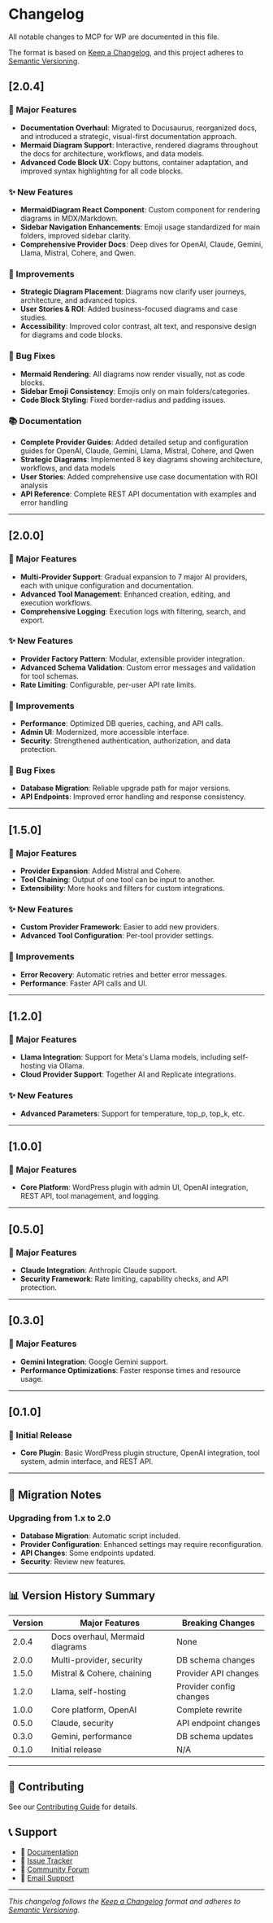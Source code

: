 # Changelog

All notable changes to MCP for WP are documented in this file.

The format is based on [Keep a Changelog](https://keepachangelog.com/en/1.0.0/),
and this project adheres to [Semantic Versioning](https://semver.org/spec/v2.0.0.html).

## [2.0.4]

### 🎉 Major Features
- **Documentation Overhaul**: Migrated to Docusaurus, reorganized docs, and introduced a strategic, visual-first documentation approach.
- **Mermaid Diagram Support**: Interactive, rendered diagrams throughout the docs for architecture, workflows, and data models.
- **Advanced Code Block UX**: Copy buttons, container adaptation, and improved syntax highlighting for all code blocks.

### ✨ New Features
- **MermaidDiagram React Component**: Custom component for rendering diagrams in MDX/Markdown.
- **Sidebar Navigation Enhancements**: Emoji usage standardized for main folders, improved sidebar clarity.
- **Comprehensive Provider Docs**: Deep dives for OpenAI, Claude, Gemini, Llama, Mistral, Cohere, and Qwen.

### 🔧 Improvements
- **Strategic Diagram Placement**: Diagrams now clarify user journeys, architecture, and advanced topics.
- **User Stories & ROI**: Added business-focused diagrams and case studies.
- **Accessibility**: Improved color contrast, alt text, and responsive design for diagrams and code blocks.

### 🐛 Bug Fixes
- **Mermaid Rendering**: All diagrams now render visually, not as code blocks.
- **Sidebar Emoji Consistency**: Emojis only on main folders/categories.
- **Code Block Styling**: Fixed border-radius and padding issues.

### 📚 Documentation
- **Complete Provider Guides**: Added detailed setup and configuration guides for OpenAI, Claude, Gemini, Llama, Mistral, Cohere, and Qwen
- **Strategic Diagrams**: Implemented 8 key diagrams showing architecture, workflows, and data models
- **User Stories**: Added comprehensive use case documentation with ROI analysis
- **API Reference**: Complete REST API documentation with examples and error handling

---

## [2.0.0]

### 🎉 Major Features
- **Multi-Provider Support**: Gradual expansion to 7 major AI providers, each with unique configuration and documentation.
- **Advanced Tool Management**: Enhanced creation, editing, and execution workflows.
- **Comprehensive Logging**: Execution logs with filtering, search, and export.

### ✨ New Features
- **Provider Factory Pattern**: Modular, extensible provider integration.
- **Advanced Schema Validation**: Custom error messages and validation for tool schemas.
- **Rate Limiting**: Configurable, per-user API rate limits.

### 🔧 Improvements
- **Performance**: Optimized DB queries, caching, and API calls.
- **Admin UI**: Modernized, more accessible interface.
- **Security**: Strengthened authentication, authorization, and data protection.

### 🐛 Bug Fixes
- **Database Migration**: Reliable upgrade path for major versions.
- **API Endpoints**: Improved error handling and response consistency.

---

## [1.5.0]

### 🎉 Major Features
- **Provider Expansion**: Added Mistral and Cohere.
- **Tool Chaining**: Output of one tool can be input to another.
- **Extensibility**: More hooks and filters for custom integrations.

### ✨ New Features
- **Custom Provider Framework**: Easier to add new providers.
- **Advanced Tool Configuration**: Per-tool provider settings.

### 🔧 Improvements
- **Error Recovery**: Automatic retries and better error messages.
- **Performance**: Faster API calls and UI.

---

## [1.2.0]

### 🎉 Major Features
- **Llama Integration**: Support for Meta's Llama models, including self-hosting via Ollama.
- **Cloud Provider Support**: Together AI and Replicate integrations.

### ✨ New Features
- **Advanced Parameters**: Support for temperature, top_p, top_k, etc.

---

## [1.0.0]

### 🎉 Major Features
- **Core Platform**: WordPress plugin with admin UI, OpenAI integration, REST API, tool management, and logging.

---

## [0.5.0]

### 🎉 Major Features
- **Claude Integration**: Anthropic Claude support.
- **Security Framework**: Rate limiting, capability checks, and API protection.

---

## [0.3.0]

### 🎉 Major Features
- **Gemini Integration**: Google Gemini support.
- **Performance Optimizations**: Faster response times and resource usage.

---

## [0.1.0]

### 🎉 Initial Release
- **Core Plugin**: Basic WordPress plugin structure, OpenAI integration, tool system, admin interface, and REST API.

---

## 🔄 Migration Notes

### Upgrading from 1.x to 2.0
- **Database Migration**: Automatic script included.
- **Provider Configuration**: Enhanced settings may require reconfiguration.
- **API Changes**: Some endpoints updated.
- **Security**: Review new features.

---

## 📊 Version History Summary

| Version | Major Features | Breaking Changes |
|---------|----------------|------------------|
| 2.0.4 | Docs overhaul, Mermaid diagrams | None |
| 2.0.0 | Multi-provider, security | DB schema changes |
| 1.5.0 | Mistral & Cohere, chaining | Provider API changes |
| 1.2.0 | Llama, self-hosting | Provider config changes |
| 1.0.0 | Core platform, OpenAI | Complete rewrite |
| 0.5.0 | Claude, security | API endpoint changes |
| 0.3.0 | Gemini, performance | DB schema updates |
| 0.1.0 | Initial release | N/A |

---

## 🤝 Contributing

See our [Contributing Guide](../community/contributing) for details.

## 📞 Support

- 📖 [Documentation](../getting-started)
- 🐛 [Issue Tracker](https://github.com/artificialpoets/wp-mcp-docs/issues)
- 💬 [Community Forum](https://github.com/artificialpoets/wp-mcp-docs/discussions)
- 📧 [Email Support](mailto:support@docs.wp-mcp.com)

---

*This changelog follows the [Keep a Changelog](https://keepachangelog.com/) format and adheres to [Semantic Versioning](https://semver.org/).* 